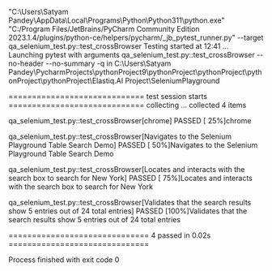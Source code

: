 "C:\Users\Satyam Pandey\AppData\Local\Programs\Python\Python311\python.exe" "C:/Program Files/JetBrains/PyCharm Community Edition 2023.1.4/plugins/python-ce/helpers/pycharm/_jb_pytest_runner.py" --target qa_selenium_test.py::test_crossBrowser 
Testing started at 12:41 ...
Launching pytest with arguments qa_selenium_test.py::test_crossBrowser --no-header --no-summary -q in C:\Users\Satyam Pandey\PycharmProjects\pythonProject9\pythonProject\pythonProject\pythonProject\pythonProject\Elastiq.AI Project\SeleniumPlayground

============================= test session starts =============================
collecting ... collected 4 items

qa_selenium_test.py::test_crossBrowser[chrome] PASSED                    [ 25%]chrome

qa_selenium_test.py::test_crossBrowser[Navigates to the Selenium Playground Table Search Demo] PASSED [ 50%]Navigates to the Selenium Playground Table Search Demo

qa_selenium_test.py::test_crossBrowser[Locates and interacts with the search box to search for New York] PASSED [ 75%]Locates and interacts with the search box to search for New York

qa_selenium_test.py::test_crossBrowser[Validates that the search results show 5 entries out of 24 total entries] PASSED [100%]Validates that the search results show 5 entries out of 24 total entries


============================== 4 passed in 0.02s ==============================

Process finished with exit code 0
